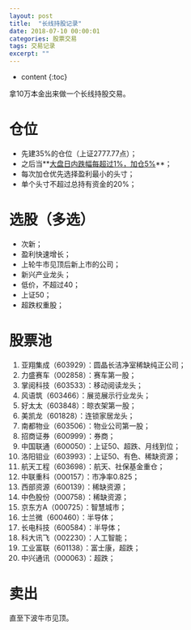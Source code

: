 ```yaml
---
layout: post
title:  "长线持股记录"
date: 2018-07-10 00:00:01
categories: 股票交易
tags: 交易记录
excerpt: ""
---
```


* content
{:toc}


拿10万本金出来做一个长线持股交易。

# 仓位
* 先建35%的仓位（上证2777.77点）；
* 之后当**<u>大盘日内跌幅每超过1%，加仓5%</u>**；
* 每次加仓优先选择盈利最小的头寸；
* 单个头寸不超过总持有资金的20%；


# 选股（多选）
* 次新；
* 盈利快速增长；
* 上轮牛市见顶后新上市的公司；
* 新兴产业龙头；
* 低价，不超过40；
* 上证50；
* 超跌权重股；


# 股票池
1. 亚翔集成（603929）：圆晶长洁净室稀缺纯正公司；
2. 力盛赛车（002858）：赛车第一股；
3. 掌阅科技（603533）：移动阅读龙头；
4. 风语筑（603466）：展览展示行业龙头；
5. 好太太（603848）：晾衣架第一股；
6. 美凯龙（601828）：连锁家居龙头；
7. 南都物业（603506）：物业公司第一股；
8. 招商证券（600999）：券商；
9. 中国联通（600050）：上证50、超跌、月线到位；
10. 洛阳钼业（603993）：上证50、有色、稀缺资源；
11. 航天工程（603698）：航天、社保基金重仓；
12. 中联重科（000157）：市净率0.825；
13. 西部资源（600139）：稀缺资源；
14. 中色股份（000758）：稀缺资源；
15. 京东方A（000725）：智慧城市；
16. 士兰微（600460）：半导体；
17. 长电科技（600584）：半导体；
18. 科大讯飞（002230）：人工智能；
19. 工业富联（601138）：富士康，超跌；
20. 中兴通讯（000063）：超跌；



# 卖出
直至下波牛市见顶。



